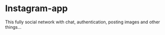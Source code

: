<h1>Instagram-app</h1>
<p>This fully social network with chat, authentication, posting images
and other things...</p>
